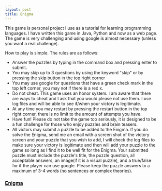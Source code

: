 ```yaml
---
layout: post
title: Enigma
---
```


This game is personal project I use as a tutorial for learning programming languages. I have written this game in Java, Python and now as a web page.
The game is very challenging and using google is almost necessary (unless you want a real challenge).

How to play is simple. The rules are as follows:
- Answer the puzzles by typing in the command box and pressing enter to submit.
- You may skip up to 3 questions by using the keyword "skip" or by pressing the skip button in the top right corner
- You may use google for questions that have a green check mark in the top left corner, you may not if there is a red x.
- Do not cheat. This game uses an honor system. I am aware that there are ways to cheat and I ask that you would please not use them. I use log files and will be able to see if/when your victory is legitimate.
- At any time you may restart by pressing the restart button in the top right corner, there is no limit to the amount of attempts you have.
- Have fun! Please do not take the game too seriously, it is designed to be a fun challenge for those who enjoy puzzles and brain teasers.
- All victors may submit a puzzle to be added to the Enigma. If you do solve the Enigma, send me an email with a screen shot of the victory screen and your puzzle that you wish to add, I will check the log files to make sure your victory is legitimate and then will add your puzzle to the game so long as I find it to be well fit for the Enigma. Your submitted puzzle must include the puzzle's title, the puzzle question, all acceptable answers, an image(if it is a visual puzzle), and a true/false for if the player can use google. Please keep the puzzle answers to a maximum of 3-4 words (no sentences or complex theories).

### [Enigma](https://elliothume.github.io/enigma.html)
